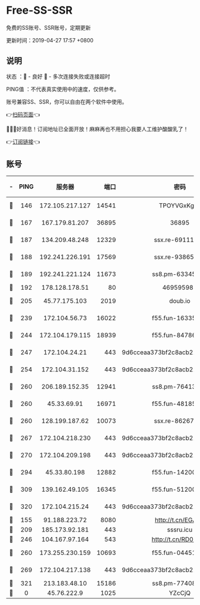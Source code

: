 # Free-SS-SSR

免费的SS账号、SSR账号，定期更新

更新时间：2019-04-27 17:57 +0800

## 说明

状态     ：🙂 - 良好 🙁 - 多次连接失败或连接超时

PING值   ：不代表真实使用中的速度，仅供参考。

账号兼容SS、SSR，你可以自由在两个软件中使用。

👉[扫码页面](https://liesauer.github.io/Free-SS-SSR/)👈

🎉🎉🎉好消息！订阅地址已全面开放！麻麻再也不用担心我要人工维护酸酸乳了！

👉[订阅链接](https://www.liesauer.net/yogurt/subscribe?ACCESS_TOKEN=DAYxR3mMaZAsaqUb)👈

## 账号

|-|PING|服务器|端口|密码|加密方式|区域|
|:----:|:----:|:-----:|-----:|:----:|:----:|:----:|
|🙂|146|172.105.217.127|14541|TPOYVGxKglpi|aes-256-cfb|JP|
|🙂|167|167.179.81.207|36895|36895|aes-256-cfb|JP|
|🙂|187|134.209.48.248|12329|ssx.re-69111768|aes-256-cfb|US|
|🙂|188|192.241.226.191|17569|ssx.re-93865244|aes-256-cfb|US|
|🙂|189|192.241.221.124|11673|ss8.pm-63345432|aes-256-cfb|US|
|🙂|192|178.128.178.51|80|469595985|chacha20|US|
|🙂|205|45.77.175.103|2019|doub.io|aes-128-ctr|SG|
|🙂|239|172.104.56.73|16022|f55.fun-16335586|aes-256-cfb|SG|
|🙂|244|172.104.179.115|18939|f55.fun-84786774|aes-256-cfb|SG|
|🙂|247|172.104.24.21|443|9d6cceaa373bf2c8acb22e60b6a58be6|aes-256-cfb|US|
|🙂|254|172.104.31.152|443|9d6cceaa373bf2c8acb22e60b6a58be6|aes-256-cfb|US|
|🙂|260|206.189.152.35|12941|ss8.pm-76413871|aes-256-cfb|SG|
|🙂|260|45.33.69.91|16971|f55.fun-48185510|aes-256-cfb|US|
|🙂|260|128.199.187.62|10073|ssx.re-86267406|aes-256-cfb|SG|
|🙂|267|172.104.218.230|443|9d6cceaa373bf2c8acb22e60b6a58be6|aes-256-cfb|US|
|🙂|270|172.104.209.198|443|9d6cceaa373bf2c8acb22e60b6a58be6|aes-256-cfb|US|
|🙂|294|45.33.80.198|12882|f55.fun-14200108|aes-256-cfb|US|
|🙂|309|139.162.49.105|16345|f55.fun-51200650|aes-256-cfb|SG|
|🙂|320|172.104.215.24|443|9d6cceaa373bf2c8acb22e60b6a58be6|aes-256-cfb|US|
|🙂|155|91.188.223.72|8080|http://t.cn/EGJIyrl|rc4-md5|RU|
|🙂|209|185.173.92.181|443|sssru.icu|rc4-md5|RU|
|🙂|246|104.167.97.164|543|http://t.cn/RD0D7sx|rc4-md5|CA|
|🙂|260|173.255.230.159|10693|f55.fun-04451373|aes-256-cfb|US|
|🙂|269|172.104.217.138|443|9d6cceaa373bf2c8acb22e60b6a58be6|aes-256-cfb|US|
|🙂|321|213.183.48.10|15186|ss8.pm-77408215|rc4-md5|RU|
|🙁|0|45.76.222.9|1025|YZcCjQ|rc4-md5|JP|
